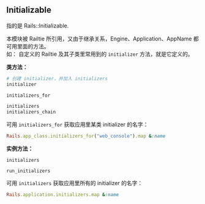 ## Initializable

指的是 Rails::Initializable.

本模块被 Railtie 所引用，又由于继承关系，Engine、Application、AppName 都可用里面的方法。
<br>
如：
自定义的 Railtie 及其子类里常用到的 `initializer` 方法，就是它定义的。

**类方法：**

```ruby
# 创建 initializer，并加入 initializers
initializer

initializers_for

initializers
initializers_chain
```

可用 `initializers_for` 获取应用里某类 initializer 的名字：

```ruby
Rails.app_class.initializers_for("web_console").map &:name
```

**实例方法：**

```
initializers

run_initializers
```

可用 `initializers` 获取应用里所有的 initializer 的名字：

```ruby
Rails.application.initializers.map &:name
```
